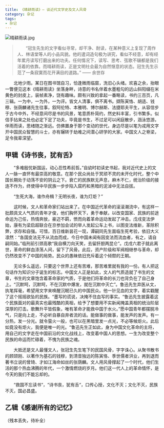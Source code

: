 ```yaml
---
title: 《晴耕雨读》— 谈近代文学史及文人风骨
category: 杂记
tags:
- 杂记
---
```


![晴耕雨读.jpg](https://i.loli.net/2020/11/28/bZlNYUsSpcLj8Ha.jpg)

> &emsp;&emsp;“冠生先生的文字看似寻常，却干净、耐读，在某种意义上复现了周作人、林语堂等人的小品风貌。他的遣词造句极为讲究，看似不经意，却有经年累月读写打磨出来的功夫。任何情况下，读写、思考、弦歌不辍都是我们活着的依靠。而晴耕雨读，正是文明社会最为自然惬意的状态。冠生先生示范了一条寂寞而花开满目的道路。” —— 余世存

&emsp;&emsp;北地少雨。某日在图书馆自习，恰逢微雨临窗，洗旧心头绪。欢喜之余，抬眼一瞥便见这本《晴耕雨读》坐落身畔，诗意的书名伴着水墨粗勾的远山斜阳缀在米黄色的封皮上，装帧素净，饶有趣味。颇有兴致的拿起一番略读，书约三百页，凡三辑。一为中，一为外，一为评。皆文人清事，俱不离书。撷陈寅恪、胡适、钱穆、张荫麟诸先生往事，叙阿伦特、本雅明、博尔赫斯、法捷耶夫平生，从容信步于古今中外，不经意间尽是书的风景，笔意质朴简约，然史料丰富，引书繁多。似信手拈来之处也必定下足了功夫，毕竟是书生，不过足可以闲庭散步，涵泳悠游。伴雨而读，思绪随之渐远。仿佛置身于那个变动的世代，身边尽是以笔为戎用文字开中国民众智慧的斗士，亦有辗转于劫难之间潜心研学的大家。中国文人之脊梁，足令我辈深望。

## 甲辑《诗书丧，犹有舌》
&emsp;&emsp;“多难殷忧新国运，动心忍性希前哲。”自幼时初读史书起，我对近代史上的文人一脉一直怀有最崇高的敬意。在那个民众尚处于冥顽不灵的未开化时代，整个中国长期处于动荡不安的阴云之下。衰亡的民族默无声息，麻木不仁，统治阶级的接连不作为，终使得中华民族一步步陷入腐朽和黑暗的泥淖中无法自拔。

&emsp;&emsp;“生死大海，谁作舟楫？无明长夜，谁为灯炬？”

&emsp;&emsp;这时候，文人和革命家们站出来了。在中国近代革命的滚滚潮流中，有这样一批颇具文人气质的青年才俊，他们胸怀天下，勇于奉献，以改变国家、民族的前途命运为己任，热情奔放，豪迈不羁，愤而向着革命运动发起了冲击。戊戌变法伊始，康有为梁启超联合在京参加会试的举人发起公车上书，以图变法维新，革除积弊，求存和自强。可惜，百日维新昙花一现，谭嗣同先生面临生死考验，依旧大义凛然：“各国变法无不从流血而成，今日中国未闻有因变法而流血者，有之，请自嗣同始。”临刑前引颈高歌“我自横刀向天笑，去留肝胆两昆仑”。戊戌六君子就此离世，革命的鲜血涤荡人间，留下了风骨。此后，资产阶级和军阀相继参与革命，却仍然改变不了中国的局势。民众的愚昧依旧充斥着这个倾颓的王朝。

&emsp;&emsp;无论多么遥远，只要这个世界上还有苦难，那苦难里就有我的一份。有人把这句话作为知识分子诞生的标志。中国文人正是如此，文人的气质造就了书生的文章，书生的文章饱含着革命家的气质，于是他们将革命的长刀也背负在了自己身上。“沉默呵，沉默呵，不在沉默中爆发，就在沉默中灭亡”。鲁迅先生弃医从文，执笔挥毫，希望用文字来唤醒沉眠已久的中国民众。他一针见血的文字，着实戳醒了这个摇摇欲坠的民族。“墨写的谎说，决掩不住血写的事实。“鲁迅先生披露着这个民族面对的最真实也最残酷的真相，给予了想要用不实新闻掩盖真相的统治阶层深厚的打击。歌舞升平皆假象，唯有革命才能救中国于水火。”愿中国青年都摆脱冷气，只是向上走，不必听自暴自弃者流的话。能做事的做事，能发声的发声。有一分热，发一分光。就令萤火一般，也可以在黑暗里发一点光，不必等候炬火。此后如竟没有炬火，我便是唯一的光。“鲁迅先生正如此，身为中国文化革命的主将，用自己的文字走在中国前沿的文化战线上，改变着中国人的思想。一生为改变整个民族的命运而忙碌着，不愧为民族之魂。

&emsp;&emsp;大抵还是文人最懂文人，张冠生先生笔下的民国风骨，字字诛心。从聚书散书的顾颉刚、以著作为基石的钱穆，到清音独远的陈寅恪、季世儒者洪业，再到退而著书立说的曾琦、才如江海命如丝的张荫麟。文人用风骨撑起了一个时代，他们生活的那个热血沸腾的年代，一个激情燃烧的岁月。他们这一代人上的革命情怀，是今天的我们不能忘却的。

&emsp;&emsp;“救国不忘读书“，“诗书丧，犹有舌“，口传心授，文化不灭；文化不灭，民族不灭，国必昌盛。

## 乙辑《感谢所有的记忆》
（残本丢失，待补全）
